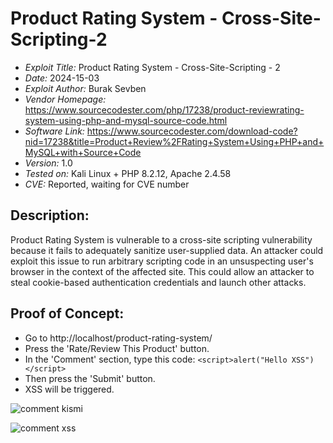 # Product Rating System - Cross-Site-Scripting-2
+ *Exploit Title:* Product Rating System - Cross-Site-Scripting - 2
+ *Date:* 2024-15-03
+ *Exploit Author:* Burak Sevben
+ *Vendor Homepage:* https://www.sourcecodester.com/php/17238/product-reviewrating-system-using-php-and-mysql-source-code.html
+ *Software Link:* https://www.sourcecodester.com/download-code?nid=17238&title=Product+Review%2FRating+System+Using+PHP+and+MySQL+with+Source+Code
+ *Version:* 1.0
+ *Tested on:* Kali Linux + PHP 8.2.12, Apache 2.4.58
+ *CVE:* Reported, waiting for CVE number

## Description:
Product Rating System is vulnerable to a cross-site scripting vulnerability because it fails to adequately sanitize user-supplied data. An attacker could exploit this issue to run arbitrary scripting code in an unsuspecting user's browser in the context of the affected site. This could allow an attacker to steal cookie-based authentication credentials and launch other attacks.


## Proof of Concept:
+ Go to http://localhost/product-rating-system/
+ Press the 'Rate/Review This Product' button.
+ In the 'Comment' section, type this code: `<script>alert("Hello XSS")</script>`
+ Then press the 'Submit' button.
+ XSS will be triggered.

![comment kismi](https://github.com/BurakSevben/CVEs/assets/117217689/a99ca356-ad2a-437d-b73e-09f2f4ef3815)

![comment xss](https://github.com/BurakSevben/CVEs/assets/117217689/dea21785-1ec6-46a3-a54d-e4d323597c79)
